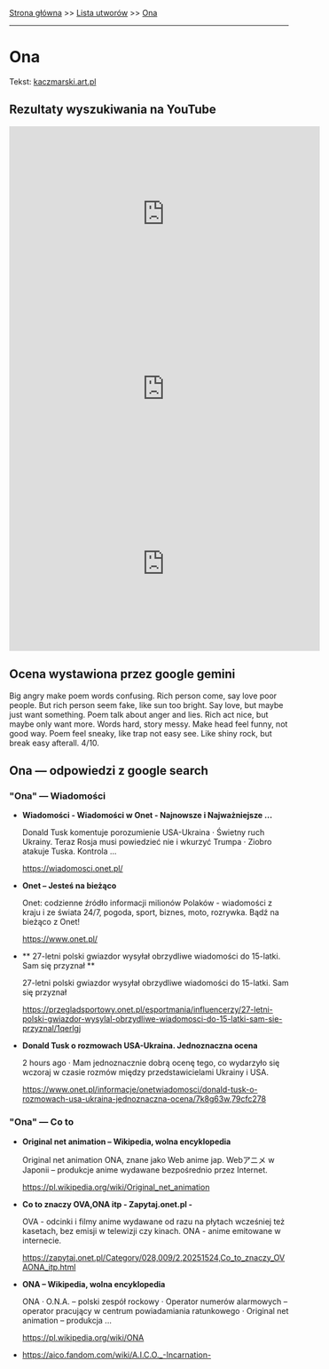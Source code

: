 [Strona główna](../index.md) >> [Lista utworów](../list.md) >> [Ona](386.md)

---

# Ona

Tekst: [kaczmarski.art.pl](https://www.kaczmarski.art.pl/tworczosc/wiersze/ona/)

## Rezultaty wyszukiwania na YouTube

<iframe width="560" height="315" src="https://www.youtube.com/embed/8IaWemVjIhY?si=IdontcarewhotheIRSsendsImnotpayingtaxes" title="YouTube video player" frameborder="0" allow="accelerometer; autoplay; clipboard-write; encrypted-media; gyroscope; picture-in-picture; web-share" referrerpolicy="strict-origin-when-cross-origin" allowfullscreen></iframe>

<iframe width="560" height="315" src="https://www.youtube.com/embed/WJBY0Xp8acs?si=IdontcarewhotheIRSsendsImnotpayingtaxes" title="YouTube video player" frameborder="0" allow="accelerometer; autoplay; clipboard-write; encrypted-media; gyroscope; picture-in-picture; web-share" referrerpolicy="strict-origin-when-cross-origin" allowfullscreen></iframe>

<iframe width="560" height="315" src="https://www.youtube.com/embed/gxBqxAa5h6s?si=IdontcarewhotheIRSsendsImnotpayingtaxes" title="YouTube video player" frameborder="0" allow="accelerometer; autoplay; clipboard-write; encrypted-media; gyroscope; picture-in-picture; web-share" referrerpolicy="strict-origin-when-cross-origin" allowfullscreen></iframe>

## Ocena wystawiona przez google gemini

Big angry make poem words confusing. Rich person come, say love poor people. But rich person seem fake, like sun too bright. Say love, but maybe just want something. Poem talk about anger and lies. Rich act nice, but maybe only want more. Words hard, story messy. Make head feel funny, not good way. Poem feel sneaky, like trap not easy see. Like shiny rock, but break easy afterall. 4/10.


## Ona — odpowiedzi z google search

### "Ona" — Wiadomości

- **Wiadomości - Wiadomości w Onet - Najnowsze i Najważniejsze ...**

    Donald Tusk komentuje porozumienie USA-Ukraina · Świetny ruch Ukrainy. Teraz Rosja musi powiedzieć nie i wkurzyć Trumpa · Ziobro atakuje Tuska. Kontrola ... 

   <https://wiadomosci.onet.pl/>
- **Onet – Jesteś na bieżąco**

    Onet: codzienne źródło informacji milionów Polaków - wiadomości z kraju i ze świata 24/7, pogoda, sport, biznes, moto, rozrywka. Bądź na bieżąco z Onet! 

   <https://www.onet.pl/>
- **  27-letni polski gwiazdor wysyłał obrzydliwe wiadomości do 15-latki. Sam się przyznał  **

    27-letni polski gwiazdor wysyłał obrzydliwe wiadomości do 15-latki. Sam się przyznał 

   <https://przegladsportowy.onet.pl/esportmania/influencerzy/27-letni-polski-gwiazdor-wysylal-obrzydliwe-wiadomosci-do-15-latki-sam-sie-przyznal/1qerlgj>
- **Donald Tusk o rozmowach USA-Ukraina. Jednoznaczna ocena**

    2 hours ago  ·  Mam jednoznacznie dobrą ocenę tego, co wydarzyło się wczoraj w czasie rozmów między przedstawicielami Ukrainy i USA. 

   <https://www.onet.pl/informacje/onetwiadomosci/donald-tusk-o-rozmowach-usa-ukraina-jednoznaczna-ocena/7k8g63w,79cfc278>

### "Ona" — Co to

- **Original net animation – Wikipedia, wolna encyklopedia**

    Original net animation ONA, znane jako Web anime jap. Webアニメ w Japonii – produkcje anime wydawane bezpośrednio przez Internet. 

   <https://pl.wikipedia.org/wiki/Original_net_animation>
- **Co to znaczy OVA,ONA itp - Zapytaj.onet.pl -**

    OVA - odcinki i filmy anime wydawane od razu na płytach wcześniej też kasetach, bez emisji w telewizji czy kinach. ONA - anime emitowane w internecie. 

   <https://zapytaj.onet.pl/Category/028,009/2,20251524,Co_to_znaczy_OVAONA_itp.html>
- **ONA – Wikipedia, wolna encyklopedia**

    ONA · O.N.A. – polski zespół rockowy · Operator numerów alarmowych – operator pracujący w centrum powiadamiania ratunkowego · Original net animation – produkcja ... 

   <https://pl.wikipedia.org/wiki/ONA>
- <https://aico.fandom.com/wiki/A.I.C.O._-Incarnation->

